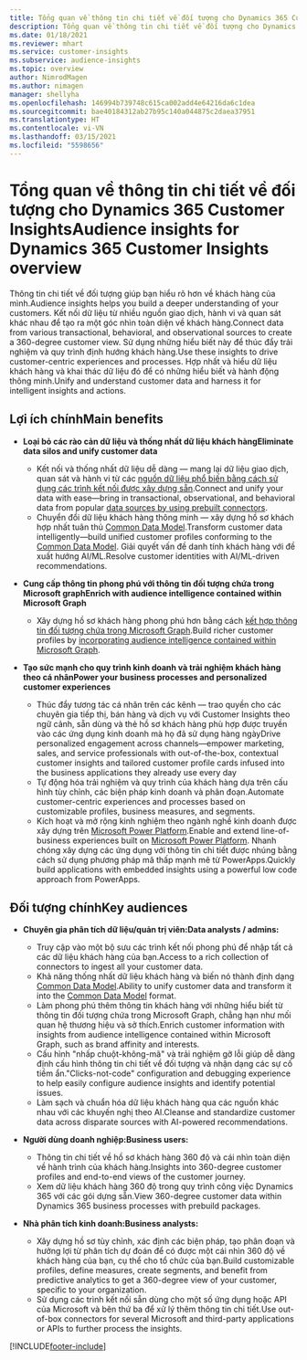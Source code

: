 ```yaml
---
title: Tổng quan về thông tin chi tiết về đối tượng cho Dynamics 365 Customer Insights
description: Tổng quan về thông tin chi tiết về đối tượng cho Dynamics 365 Customer Insights.
ms.date: 01/18/2021
ms.reviewer: mhart
ms.service: customer-insights
ms.subservice: audience-insights
ms.topic: overview
author: NimrodMagen
ms.author: nimagen
manager: shellyha
ms.openlocfilehash: 146994b739748c615ca002add4e64216da6c1dea
ms.sourcegitcommit: bae40184312ab27b95c140a044875c2daea37951
ms.translationtype: HT
ms.contentlocale: vi-VN
ms.lasthandoff: 03/15/2021
ms.locfileid: "5598656"
---
```

# <a name="audience-insights-for-dynamics-365-customer-insights-overview"></a><span data-ttu-id="55678-103">Tổng quan về thông tin chi tiết về đối tượng cho Dynamics 365 Customer Insights</span><span class="sxs-lookup"><span data-stu-id="55678-103">Audience insights for Dynamics 365 Customer Insights overview</span></span>

<span data-ttu-id="55678-104">Thông tin chi tiết về đối tượng giúp bạn hiểu rõ hơn về khách hàng của mình.</span><span class="sxs-lookup"><span data-stu-id="55678-104">Audience insights helps you build a deeper understanding of your customers.</span></span> <span data-ttu-id="55678-105">Kết nối dữ liệu từ nhiều nguồn giao dịch, hành vi và quan sát khác nhau để tạo ra một góc nhìn toàn diện về khách hàng.</span><span class="sxs-lookup"><span data-stu-id="55678-105">Connect data from various transactional, behavioral, and observational sources to create a 360-degree customer view.</span></span> <span data-ttu-id="55678-106">Sử dụng những hiểu biết này để thúc đẩy trải nghiệm và quy trình định hướng khách hàng.</span><span class="sxs-lookup"><span data-stu-id="55678-106">Use these insights to drive customer-centric experiences and processes.</span></span> <span data-ttu-id="55678-107">Hợp nhất và hiểu dữ liệu khách hàng và khai thác dữ liệu đó để có những hiểu biết và hành động thông minh.</span><span class="sxs-lookup"><span data-stu-id="55678-107">Unify and understand customer data and harness it for intelligent insights and actions.</span></span>

## <a name="main-benefits"></a><span data-ttu-id="55678-108">Lợi ích chính</span><span class="sxs-lookup"><span data-stu-id="55678-108">Main benefits</span></span> 

- <span data-ttu-id="55678-109">**Loại bỏ các rào cản dữ liệu và thống nhất dữ liệu khách hàng**</span><span class="sxs-lookup"><span data-stu-id="55678-109">**Eliminate data silos and unify customer data**</span></span>

  - <span data-ttu-id="55678-110">Kết nối và thống nhất dữ liệu dễ dàng — mang lại dữ liệu giao dịch, quan sát và hành vi từ các [nguồn dữ liệu phổ biến bằng cách sử dụng các trình kết nối được xây dựng sẵn](data-sources.md).</span><span class="sxs-lookup"><span data-stu-id="55678-110">Connect and unify your data with ease—bring in transactional, observational, and behavioral data from popular [data sources by using prebuilt connectors](data-sources.md).</span></span>
  - <span data-ttu-id="55678-111">Chuyển đổi dữ liệu khách hàng thông minh — xây dựng hồ sơ khách hợp nhất tuân thủ [Common Data Model](/common-data-model/).</span><span class="sxs-lookup"><span data-stu-id="55678-111">Transform customer data intelligently—build unified customer profiles conforming to the [Common Data Model](/common-data-model/).</span></span> <span data-ttu-id="55678-112">Giải quyết vấn đề danh tính khách hàng với đề xuất hướng AI/ML.</span><span class="sxs-lookup"><span data-stu-id="55678-112">Resolve customer identities with AI/ML-driven recommendations.</span></span>

- <span data-ttu-id="55678-113">**Cung cấp thông tin phong phú với thông tin đối tượng chứa trong Microsoft graph**</span><span class="sxs-lookup"><span data-stu-id="55678-113">**Enrich with audience intelligence contained within Microsoft Graph**</span></span>

  - <span data-ttu-id="55678-114">Xây dựng hồ sơ khách hàng phong phú hơn bằng cách [kết hợp thông tin đối tượng chứa trong Microsoft Graph](enrichment-microsoft-graph.md).</span><span class="sxs-lookup"><span data-stu-id="55678-114">Build richer customer profiles by [incorporating audience intelligence contained within Microsoft Graph](enrichment-microsoft-graph.md).</span></span>  

- <span data-ttu-id="55678-115">**Tạo sức mạnh cho quy trình kinh doanh và trải nghiệm khách hàng theo cá nhân**</span><span class="sxs-lookup"><span data-stu-id="55678-115">**Power your business processes and personalized customer experiences**</span></span>

  - <span data-ttu-id="55678-116">Thúc đẩy tương tác cá nhân trên các kênh — trao quyền cho các chuyên gia tiếp thị, bán hàng và dịch vụ với Customer Insights theo ngữ cảnh, sẵn dùng và thẻ hồ sơ khách hàng phù hợp được truyền vào các ứng dụng kinh doanh mà họ đã sử dụng hàng ngày</span><span class="sxs-lookup"><span data-stu-id="55678-116">Drive personalized engagement across channels—empower marketing, sales, and service professionals with out-of-the-box, contextual customer insights and tailored customer profile cards infused into the business applications they already use every day</span></span>
  - <span data-ttu-id="55678-117">Tự động hóa trải nghiệm và quy trình của khách hàng dựa trên cấu hình tùy chỉnh, các biện pháp kinh doanh và phân đoạn.</span><span class="sxs-lookup"><span data-stu-id="55678-117">Automate customer-centric experiences and processes based on customizable profiles, business measures, and segments.</span></span>
  - <span data-ttu-id="55678-118">Kích hoạt và mở rộng kinh nghiệm theo ngành nghề kinh doanh được xây dựng trên [Microsoft Power Platform](https://powerplatform.microsoft.com/).</span><span class="sxs-lookup"><span data-stu-id="55678-118">Enable and extend line-of-business experiences built on [Microsoft Power Platform](https://powerplatform.microsoft.com/).</span></span> <span data-ttu-id="55678-119">Nhanh chóng xây dựng các ứng dụng với thông tin chi tiết được nhúng bằng cách sử dụng phương pháp mã thấp mạnh mẽ từ PowerApps.</span><span class="sxs-lookup"><span data-stu-id="55678-119">Quickly build applications with embedded insights using a powerful low code approach from PowerApps.</span></span>  

## <a name="key-audiences"></a><span data-ttu-id="55678-120">Đối tượng chính</span><span class="sxs-lookup"><span data-stu-id="55678-120">Key audiences</span></span>

- <span data-ttu-id="55678-121">**Chuyên gia phân tích dữ liệu/quản trị viên:**</span><span class="sxs-lookup"><span data-stu-id="55678-121">**Data analysts / admins:**</span></span>

  - <span data-ttu-id="55678-122">Truy cập vào một bộ sưu các trình kết nối phong phú để nhập tất cả các dữ liệu khách hàng của bạn.</span><span class="sxs-lookup"><span data-stu-id="55678-122">Access to a rich collection of connectors to ingest all your customer data.</span></span>
  - <span data-ttu-id="55678-123">Khả năng thống nhất dữ liệu khách hàng và biến nó thành định dạng [Common Data Model](/common-data-model/).</span><span class="sxs-lookup"><span data-stu-id="55678-123">Ability to unify customer data and transform it into the [Common Data Model](/common-data-model/) format.</span></span>
  - <span data-ttu-id="55678-124">Làm phong phú thêm thông tin khách hàng với những hiểu biết từ thông tin đối tượng chứa trong Microsoft Graph, chẳng hạn như mối quan hệ thương hiệu và sở thích.</span><span class="sxs-lookup"><span data-stu-id="55678-124">Enrich customer information with insights from audience intelligence contained within Microsoft Graph, such as brand affinity and interests.</span></span>
  - <span data-ttu-id="55678-125">Cấu hình "nhấp chuột-không-mã" và trải nghiệm gỡ lỗi giúp dễ dàng định cấu hình thông tin chi tiết về đối tượng và nhận dạng các sự cố tiềm ẩn.</span><span class="sxs-lookup"><span data-stu-id="55678-125">"Clicks-not-code" configuration and debugging experience to help easily configure audience insights and identify potential issues.</span></span>
  - <span data-ttu-id="55678-126">Làm sạch và chuẩn hóa dữ liệu khách hàng qua các nguồn khác nhau với các khuyến nghị theo AI.</span><span class="sxs-lookup"><span data-stu-id="55678-126">Cleanse and standardize customer data across disparate sources with AI-powered recommendations.</span></span>  

- <span data-ttu-id="55678-127">**Người dùng doanh nghiệp:**</span><span class="sxs-lookup"><span data-stu-id="55678-127">**Business users:**</span></span>

  - <span data-ttu-id="55678-128">Thông tin chi tiết về hồ sơ khách hàng 360 độ và cái nhìn toàn diện về hành trình của khách hàng.</span><span class="sxs-lookup"><span data-stu-id="55678-128">Insights into 360-degree customer profiles and end-to-end views of the customer journey.</span></span>
  - <span data-ttu-id="55678-129">Xem dữ liệu khách hàng 360 độ trong quy trình công việc Dynamics 365 với các gói dựng sẵn.</span><span class="sxs-lookup"><span data-stu-id="55678-129">View 360-degree customer data within Dynamics 365 business processes with prebuild packages.</span></span>

- <span data-ttu-id="55678-130">**Nhà phân tích kinh doanh:**</span><span class="sxs-lookup"><span data-stu-id="55678-130">**Business analysts:**</span></span>

  - <span data-ttu-id="55678-131">Xây dựng hồ sơ tùy chỉnh, xác định các biện pháp, tạo phân đoạn và hưởng lợi từ phân tích dự đoán để có được một cái nhìn 360 độ về khách hàng của bạn, cụ thể cho tổ chức của bạn.</span><span class="sxs-lookup"><span data-stu-id="55678-131">Build customizable profiles, define measures, create segments, and benefit from predictive analytics to get a 360-degree view of your customer, specific to your organization.</span></span>  
  - <span data-ttu-id="55678-132">Sử dụng các trình kết nối sẵn dùng cho một số ứng dụng hoặc API của Microsoft và bên thứ ba để xử lý thêm thông tin chi tiết.</span><span class="sxs-lookup"><span data-stu-id="55678-132">Use out-of-box connectors for several Microsoft and third-party applications or APIs to further process the insights.</span></span>


[!INCLUDE[footer-include](../includes/footer-banner.md)]